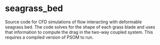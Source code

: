 # seagrass_bed
Source code for CFD simulations of flow interacting with deformable seagrass bed. The code solves for the shape of each grass blade and uses that information to compute the drag in the two-way coupled system.  This requires a compiled version of PSOM to run.
